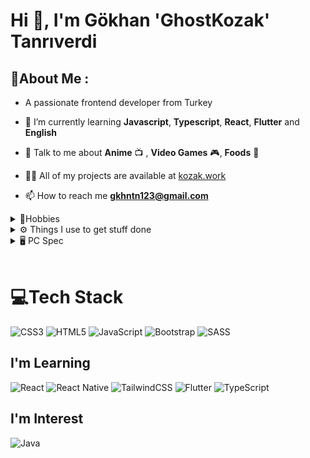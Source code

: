 # Hi 👋, I'm Gökhan 'GhostKozak' Tanrıverdi
## 💫About Me :

-  A passionate frontend developer from Turkey

- 🌱 I’m currently learning **Javascript**, **Typescript**, **React**, **Flutter** and **English**

- 💬 Talk to me about **Anime** 📺 , **Video Games** 🎮, **Foods** 🍲

- 👨‍💻 All of my projects are available at [kozak.work](https://kozak.work)

- 📫 How to reach me **gkhntn123@gmail.com**

<details>
<summary>🏸Hobbies</summary>

- 🎮 Play Video Game
- 📺 Watch Anime and Animation Movies
- 📖 Read Manga
- 🧸 Collect Anime and Video Game Figures
- ⌨️ Custom Keyboard
- 🔫 Airsoft
- etc.

</details>

<details>
<summary>⚙️ Things I use to get stuff done</summary>

- **OS:** Windows 11 Pro and Ubuntu 18.04 on WSL
- **Laptop:** I don't have (not yet)
- **Browser:** Firefox
- **Terminal:** PowerShell: Oh My Posh | ZSH: Oh My Zsh
- **Code Editor:** VSCode
</details>

<details>
<summary>🖥️ PC Spec</summary>

- **CPU:** AMD RYZEN 5 2600
- **Motherboard:** MSI A320M-A PRO
- **Memory:** CORSAIR 3000MHZ 2x8GB
- **Storage:** SAMSUNG 860 EVO 250GB **&** SEAGATE BARRACUDA 4TB
- **Video Card:** MSI RTX2070 SUPER GAMING X
- **Case:** ZALMAN Z3 PLUS
- **Power Supply:** FSP HYPER S 700W
---
- **Monitor:** MSI OPTIX MAG271CQR 27" VA
- **Keyboard:** LOGITECH MX KEYS
- **Mouse:** RAZER VIPER MINI
- **Headset:** STEELSERIES ARCTIS 9
</details>

<br />

# 💻Tech Stack

![CSS3](https://img.shields.io/badge/css3-%231572B6.svg?style=for-the-badge&logo=css3&logoColor=white) 
![HTML5](https://img.shields.io/badge/html5-%23E34F26.svg?style=for-the-badge&logo=html5&logoColor=white) 
![JavaScript](https://img.shields.io/badge/javascript-%23323330.svg?style=for-the-badge&logo=javascript&logoColor=%23F7DF1E) 
![Bootstrap](https://img.shields.io/badge/bootstrap-%23563D7C.svg?style=for-the-badge&logo=bootstrap&logoColor=white) 
![SASS](https://img.shields.io/badge/SASS-hotpink.svg?style=for-the-badge&logo=SASS&logoColor=white) 

## I'm Learning

![React](https://img.shields.io/badge/react-%2320232a.svg?style=for-the-badge&logo=react&logoColor=%2361DAFB) 
![React Native](https://img.shields.io/badge/react_native-%2320232a.svg?style=for-the-badge&logo=react&logoColor=%2361DAFB) 
![TailwindCSS](https://img.shields.io/badge/tailwindcss-%2338B2AC.svg?style=for-the-badge&logo=tailwind-css&logoColor=white) 
![Flutter](https://img.shields.io/badge/Flutter-%2302569B.svg?style=for-the-badge&logo=Flutter&logoColor=white) 
![TypeScript](https://img.shields.io/badge/typescript-%23007ACC.svg?style=for-the-badge&logo=typescript&logoColor=white) 

## I'm Interest
![Java](https://img.shields.io/badge/JAVA-%23ED8B00.svg?style=for-the-badge&logo=JAVA&logoColor=white) 
